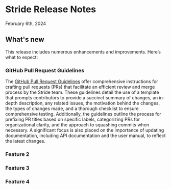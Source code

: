 # Stride Release Notes

February 6th, 2024

## What's new

This release includes numerous enhancements and improvements. Here’s what to expect:

### GitHub Pull Request Guidelines

The [GitHub Pull Request Guidelines](https://doc.stride3d.net/latest/en/contributors/contribution-workflow/github-pull-request-guidelines.html) offer comprehensive instructions for crafting pull requests (PRs) that facilitate an efficient review and merge process by the Stride team. These guidelines detail the use of a template that prompts contributors to provide a succinct summary of changes, an in-depth description, any related issues, the motivation behind the changes, the types of changes made, and a thorough checklist to ensure comprehensive testing. Additionally, the guidelines outline the process for prefixing PR titles based on specific labels, categorizing PRs for organizational clarity, and the approach to squashing commits when necessary. A significant focus is also placed on the importance of updating documentation, including API documentation and the user manual, to reflect the latest changes.


### Feature 2

### Feature 3

### Feature 4